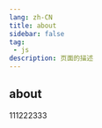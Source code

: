```yaml
---
lang: zh-CN
title: about
sidebar: false
tag: 
 - js
description: 页面的描述
---
```


## about

111222333
